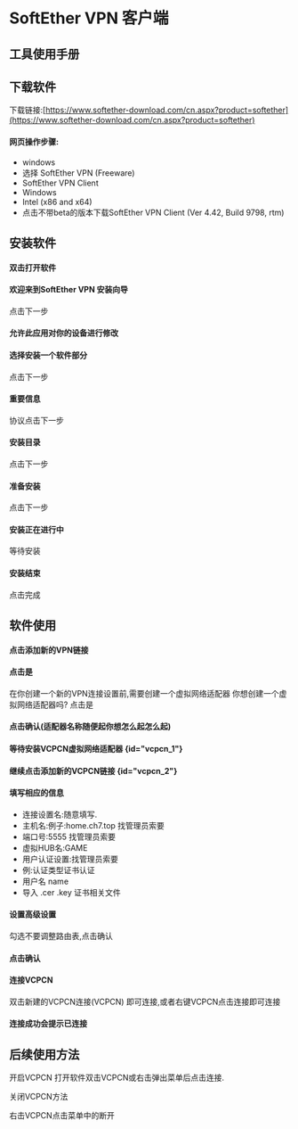 # SoftEther VPN 客户端

## 工具使用手册

## 下载软件

下载链接:[https://www.softether-download.com/cn.aspx?product=softether](https://www.softether-download.com/cn.aspx?product=softether)

#### 网页操作步骤:

- windows
- 选择 SoftEther VPN (Freeware)
- SoftEther VPN Client
- Windows
- Intel (x86 and x64)
- 点击不带beta的版本下载SoftEther VPN Client (Ver 4.42, Build 9798, rtm)

## 安装软件

#### 双击打开软件

#### 欢迎来到SoftEther VPN 安装向导

点击下一步

#### 允许此应用对你的设备进行修改

#### 选择安装一个软件部分

点击下一步

#### 重要信息

协议点击下一步

#### 安装目录

点击下一步

#### 准备安装

点击下一步

#### 安装正在进行中

等待安装

#### 安装结束

点击完成

## 软件使用

#### 点击添加新的VPN链接

#### 点击是

在你创建一个新的VPN连接设置前,需要创建一个虚拟网络适配器
你想创建一个虚拟网络适配器吗?
点击是

#### 点击确认(适配器名称随便起你想怎么起怎么起)

#### 等待安装VCPCN虚拟网络适配器 {id="vcpcn_1"}

#### 继续点击添加新的VCPCN链接 {id="vcpcn_2"}

#### 填写相应的信息

- 连接设置名:随意填写.
- 主机名:例子:home.ch7.top 找管理员索要
- 端口号:5555 找管理员索要
- 虚拟HUB名:GAME
- 用户认证设置:找管理员索要
- 例:认证类型证书认证
- 用户名 name
- 导入 .cer .key 证书相关文件

#### 设置高级设置

勾选不要调整路由表,点击确认

#### 点击确认

#### 连接VCPCN

双击新建的VCPCN连接(VCPCN) 即可连接,或者右键VCPCN点击连接即可连接

#### 连接成功会提示已连接

## 后续使用方法

开启VCPCN 打开软件双击VCPCN或右击弹出菜单后点击连接.

关闭VCPCN方法

右击VCPCN点击菜单中的断开
